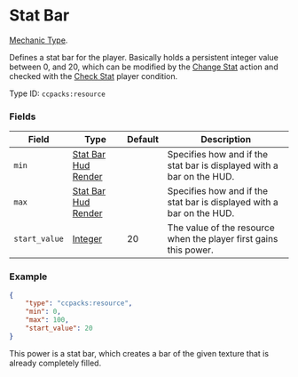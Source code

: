 # Stat Bar

[Mechanic Type](../mechanic_types.md).

Defines a stat bar for the player. Basically holds a persistent integer value between 0, and 20, which can be modified by the [Change Stat](../entity_actions/change_stat.md) action and checked with the [Check Stat](../entity_conditions/check_stat.md) player condition.

Type ID: `ccpacks:resource`

### Fields

Field  | Type | Default | Description
-------|------|---------|-------------
`min` | [Stat Bar Hud Render](../data_types/stat_hud_render.md) | | Specifies how and if the stat bar is displayed with a bar on the HUD.
`max` | [Stat Bar Hud Render](../data_types/stat_hud_render.md) | | Specifies how and if the stat bar is displayed with a bar on the HUD.
`start_value` | [Integer](../data_types/integer.md) | 20 | The value of the resource when the player first gains this power.

### Example
```json
{
    "type": "ccpacks:resource",
	"min": 0,
	"max": 100,
    "start_value": 20
}
```
This power is a stat bar, which creates a bar of the given texture that is already completely filled.
